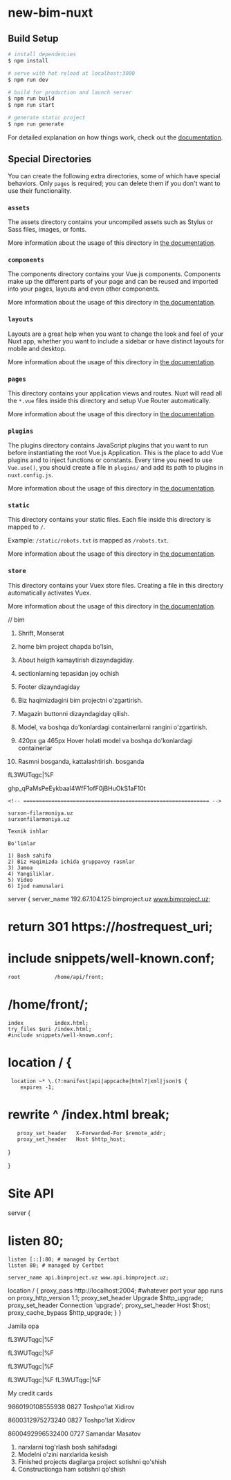 # new-bim-nuxt

## Build Setup

```bash
# install dependencies
$ npm install

# serve with hot reload at localhost:3000
$ npm run dev

# build for production and launch server
$ npm run build
$ npm run start

# generate static project
$ npm run generate
```

For detailed explanation on how things work, check out the [documentation](https://nuxtjs.org).

## Special Directories

You can create the following extra directories, some of which have special behaviors. Only `pages` is required; you can delete them if you don't want to use their functionality.

### `assets`

The assets directory contains your uncompiled assets such as Stylus or Sass files, images, or fonts.

More information about the usage of this directory in [the documentation](https://nuxtjs.org/docs/2.x/directory-structure/assets).

### `components`

The components directory contains your Vue.js components. Components make up the different parts of your page and can be reused and imported into your pages, layouts and even other components.

More information about the usage of this directory in [the documentation](https://nuxtjs.org/docs/2.x/directory-structure/components).

### `layouts`

Layouts are a great help when you want to change the look and feel of your Nuxt app, whether you want to include a sidebar or have distinct layouts for mobile and desktop.

More information about the usage of this directory in [the documentation](https://nuxtjs.org/docs/2.x/directory-structure/layouts).

### `pages`

This directory contains your application views and routes. Nuxt will read all the `*.vue` files inside this directory and setup Vue Router automatically.

More information about the usage of this directory in [the documentation](https://nuxtjs.org/docs/2.x/get-started/routing).

### `plugins`

The plugins directory contains JavaScript plugins that you want to run before instantiating the root Vue.js Application. This is the place to add Vue plugins and to inject functions or constants. Every time you need to use `Vue.use()`, you should create a file in `plugins/` and add its path to plugins in `nuxt.config.js`.

More information about the usage of this directory in [the documentation](https://nuxtjs.org/docs/2.x/directory-structure/plugins).

### `static`

This directory contains your static files. Each file inside this directory is mapped to `/`.

Example: `/static/robots.txt` is mapped as `/robots.txt`.

More information about the usage of this directory in [the documentation](https://nuxtjs.org/docs/2.x/directory-structure/static).

### `store`

This directory contains your Vuex store files. Creating a file in this directory automatically activates Vuex.

More information about the usage of this directory in [the documentation](https://nuxtjs.org/docs/2.x/directory-structure/store).

// bim

1. Shrift, Monserat

2. home bim project chapda bo'lsin,

3. About heigth kamaytirish dizayndagiday.

4. sectionlarning tepasidan joy ochish

5. Footer dizayndagiday

6. Biz haqimizdagini bim projectni o'zgartirish.

7. Magazin buttonni dizayndagiday qilish.

8. Model, va boshqa do'konlardagi containerlarni rangini o'zgartirish.

9. 420px ga 465px Hover holati model va boshqa do'konlardagi containerlar

10. Rasmni bosganda, kattalashtirish. bosganda

<!-- Terminal Root -->

fL3WUTqgc|%F

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

    <!-- ============================================================ -->

    surxon-filarmoniya.uz
    surxonfilarmoniya.uz

    Texnik ishlar

    Bo'limlar

    1) Bosh sahifa
    2) Biz Haqimizda ichida gruppavoy rasmlar
    3) Jamoa
    4) Yangiliklar.
    5) Video
    6) Ijod namunalari

server {
server_name 192.67.104.125 bimproject.uz www.bimproject.uz;

# return 301 https://$host$request_uri;

# include snippets/well-known.conf;

    root           /home/api/front;

# /home/front/;

    index          index.html;
    try_files $uri /index.html;
    #include snippets/well-known.conf;

# location / {

     location ~* \.(?:manifest|api|appcache|html?|xml|json)$ {
        expires -1;

# rewrite ^ /index.html break;

       proxy_set_header   X-Forwarded-For $remote_addr;
       proxy_set_header   Host $http_host;

}

}

# Site API

server {

# listen 80;

    listen [::]:80; # managed by Certbot
    listen 80; # managed by Certbot

    server_name api.bimproject.uz www.api.bimproject.uz;

location / {
proxy_pass http://localhost:2004; #whatever port your app runs on
proxy_http_version 1.1;
proxy_set_header Upgrade $http_upgrade;
proxy_set_header Connection 'upgrade';
proxy_set_header Host $host;
proxy_cache_bypass $http_upgrade;
}
}

Jamila opa

fL3WUTqgc|%F

fL3WUTqgc|%F

fL3WUTqgc|%F

fL3WUTqgc|%F
fL3WUTqgc|%F

My credit cards

9860190108555938
0827
Toshpo'lat Xidirov

8600312975273240
0827
Toshpo'lat Xidirov

8600492996532400
0727
Samandar Masatov

<!-- Qilinadigan ishlar -->

1. narxlarni tog'rlash bosh sahifadagi
2. Modelni o'zini narxlarida kesish 
3. Finished projects dagilarga project sotishni qo'shish 
4. Constructionga ham sotishni qo'shish
